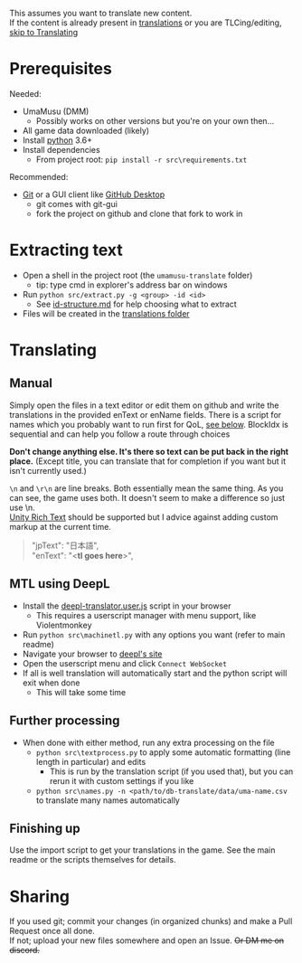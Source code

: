This assumes you want to translate new content.  
If the content is already present in [translations](translations/) or you are TLCing/editing, [skip to Translating](#Translating)

# Prerequisites

Needed:
- UmaMusu (DMM)
    - Possibly works on other versions but you're on your own then...
- All game data downloaded (likely)
- Install [python](https://www.python.org/downloads/) 3.6+
- Install dependencies
    - From project root: `pip install -r src\requirements.txt`

Recommended:    
- [Git](https://git-scm.com/downloads) or a GUI client like [GitHub Desktop](https://desktop.github.com/)
    - git comes with git-gui
    - fork the project on github and clone that fork to work in

# Extracting text

- Open a shell in the project root (the `umamusu-translate` folder)
    - tip: type cmd in explorer's address bar on windows
- Run `python src/extract.py -g <group> -id <id>`
    - See [id-structure.md](id-structure.md) for help choosing what to extract
- Files will be created in the [translations folder](translations/)

# Translating
## Manual
Simply open the files in a text editor or edit them on github and write the translations in the provided enText or enName fields. There is a script for names which you probably want to run first for QoL, [see below](#Further%20processing). BlockIdx is sequential and can help you follow a route through choices

**Don't change anything else. It's there so text can be put back in the right place.**  (Except title, you can translate that for completion if you want but it isn't currently used.)

`\n` and `\r\n` are line breaks. Both essentially mean the same thing.
As you can see, the game uses both. It doesn't seem to make a difference so just use \n.  
[Unity Rich Text](https://docs.unity3d.com/Packages/com.unity.ugui@1.0/manual/StyledText.html) should be supported but I advice against adding custom markup at the current time.

> "jpText": "日本語",  
> "enText": "\<**tl goes here**\>",

## MTL using DeepL

- Install the [deepl-translator.user.js](src/deepl-translator.user.js) script in your browser
    - This requires a userscript manager with menu support, like Violentmonkey
- Run `python src\machinetl.py` with any options you want (refer to main readme)
- Navigate your browser to [deepl's site](https://www.deepl.com/en/translator)
- Open the userscript menu and click `Connect WebSocket`
- If all is well translation will automatically start and the python script will exit when done
    - This will take some time

## Further processing    
- When done with either method, run any extra processing on the file
    - `python src\textprocess.py` to apply some automatic formatting (line length in particular) and edits
        - This is run by the translation script (if you used that), but you can rerun it with custom settings if you like
    - `python src\names.py -n <path/to/db-translate/data/uma-name.csv` to translate many names automatically

## Finishing up

Use the import script to get your translations in the game. See the main readme or the scripts themselves for details.

# Sharing

If you used git; commit your changes (in organized chunks) and make a Pull Request once all done.  
If not; upload your new files somewhere and open an Issue. ~~Or DM me on discord.~~
